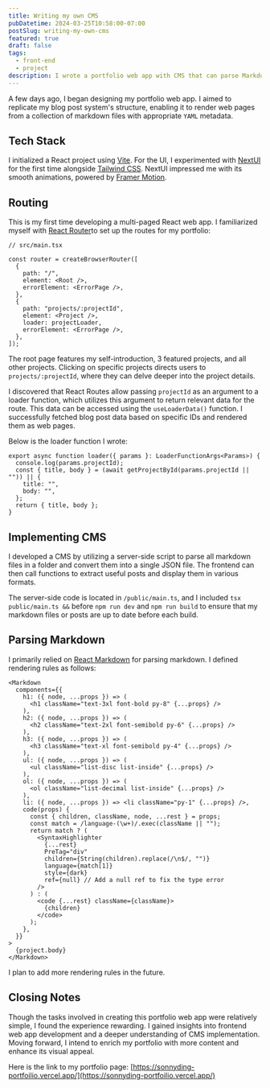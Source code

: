 ```yaml
---
title: Writing my own CMS
pubDatetime: 2024-03-25T10:58:00-07:00
postSlug: writing-my-own-cms
featured: true
draft: false
tags:
  - front-end
  - project
description: I wrote a portfolio web app with CMS that can parse Markdown posts.
---
```

A few days ago, I began designing my portfolio web app. I aimed to replicate my blog post system's structure, enabling it to render web pages from a collection of markdown files with appropriate `YAML` metadata.

## Tech Stack

I initialized a React project using [Vite](https://vitejs.dev/). For the UI, I experimented with [NextUI](https://nextui.org/) for the first time alongside [Tailwind CSS](https://tailwindcss.com/). NextUI impressed me with its smooth animations, powered by [Framer Motion](https://www.framer.com/motion/).

## Routing

This is my first time developing a multi-paged React web app. I familiarized myself with [React Router](https://reactrouter.com/en/main)to set up the routes for my portfolio:

```tsx
// src/main.tsx

const router = createBrowserRouter([
  {
    path: "/",
    element: <Root />,
    errorElement: <ErrorPage />,
  },
  {
    path: "projects/:projectId",
    element: <Project />,
    loader: projectLoader,
    errorElement: <ErrorPage />,
  },
]);
```

The root page features my self-introduction, 3 featured projects, and all other projects. Clicking on specific projects directs users to `projects/:projectId`, where they can delve deeper into the project details.

I discovered that React Routes allow passing `projectId` as an argument to a loader function, which utilizes this argument to return relevant data for the route. This data can be accessed using the `useLoaderData()` function. I successfully fetched blog post data based on specific IDs and rendered them as web pages.

Below is the loader function I wrote:

```tsx
export async function loader({ params }: LoaderFunctionArgs<Params>) {
  console.log(params.projectId);
  const { title, body } = (await getProjectById(params.projectId || "")) || {
    title: "",
    body: "",
  };
  return { title, body };
}
```

## Implementing CMS

I developed a CMS by utilizing a server-side script to parse all markdown files in a folder and convert them into a single JSON file. The frontend can then call functions to extract useful posts and display them in various formats.

The server-side code is located in `/public/main.ts`, and I included `tsx public/main.ts &&` before `npm run dev` and `npm run build` to ensure that my markdown files or posts are up to date before each build.

## Parsing Markdown

I primarily relied on [React Markdown](https://github.com/remarkjs/react-markdown) for parsing markdown. I defined rendering rules as follows:

```tsx
<Markdown
  components={{
    h1: ({ node, ...props }) => (
      <h1 className="text-3xl font-bold py-8" {...props} />
    ),
    h2: ({ node, ...props }) => (
      <h2 className="text-2xl font-semibold py-6" {...props} />
    ),
    h3: ({ node, ...props }) => (
      <h3 className="text-xl font-semibold py-4" {...props} />
    ),
    ul: ({ node, ...props }) => (
      <ul className="list-disc list-inside" {...props} />
    ),
    ol: ({ node, ...props }) => (
      <ol className="list-decimal list-inside" {...props} />
    ),
    li: ({ node, ...props }) => <li className="py-1" {...props} />,
    code(props) {
      const { children, className, node, ...rest } = props;
      const match = /language-(\w+)/.exec(className || "");
      return match ? (
        <SyntaxHighlighter
          {...rest}
          PreTag="div"
          children={String(children).replace(/\n$/, "")}
          language={match[1]}
          style={dark}
          ref={null} // Add a null ref to fix the type error
        />
      ) : (
        <code {...rest} className={className}>
          {children}
        </code>
      );
    },
  }}
>
  {project.body}
</Markdown>
```

I plan to add more rendering rules in the future.

## Closing Notes

Though the tasks involved in creating this portfolio web app were relatively simple, I found the experience rewarding. I gained insights into frontend web app development and a deeper understanding of CMS implementation. Moving forward, I intend to enrich my portfolio with more content and enhance its visual appeal.

Here is the link to my portfolio page: [https://sonnyding-portfoilio.vercel.app/](https://sonnyding-portfoilio.vercel.app/)